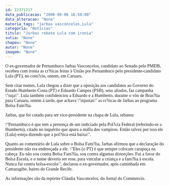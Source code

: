 ```yaml
---
id: 12371217
data_publicacao: "2006-09-06 16:58:00"
data_alteracao: "None"
materia_tags: "jarbas vasconcelos,Lula"
categoria: "Notícias"
titulo: "Jarbas rebate Lula com ironia"
sutia: "None"
chapeu: "None"
autor: "None"
imagem: "None"
---
```

<p><P><FONT face=Verdana>O ex-governador de Pernambuco Jarbas Vasconcelos, candidato ao Senado pelo PMDB, recebeu com ironia as cr?ticas feitas à União por Pernambuco pelo presidente-candidato Lula (PT), no com?cio, ontem, em Caruaru. </FONT></P></p>
<p><P><FONT face=Verdana>Sem citar nomes, Lula chegou a dizer que a oposição aos candidatos ao Governo do Estado Humberto Costa (PT) e Eduardo Campos (PSB), seus aliados, faz campanha \"suja\". Lula também confidenciou a Eduardo e a Humberto, durante o vôo de Bras?lia para Caruaru, ontem à tarde, que achava \"injustas\" as cr?ticas de Jarbas ao programa Bolsa Fam?lia. </FONT></P></p>
<p><P><FONT face=Verdana>Jarbas, que foi cotado para ser vice-presidente na chapa de Lula, rebateu:</FONT></P></p>
<p><P><FONT face=Verdana>\"Pernambuco é que tem a presença de um indiciado pela Pol?cia Federal (referindo-se a Humberto), citado no inquérito que apura a máfia dos vampiros. Então talvez por isso ele (Lula) esteja dizendo que a pol?tica está baixa\". </FONT></P></p>
<p><P><FONT face=Verdana>Quanto ao comentário de Lula sobre o Bolsa Fam?lia, Jarbas afirmou que a declaração do presidente não era endereçada a ele. \"Eles (o PT) é que sempre colocam carapuça na cabeça. Eu não sou contra Bolsa Fam?lia, sou contra algumas distorções. Fui a favor do Bolsa Escola, e o nome deveria ser esse, para vincular a criança e a fam?lia à escola. Nunca fui contra bolsa-escola\", declarou o ex-governador, após caminhada em Camaragibe, bairro do Grande Recife. </FONT></P></p>
<p><P><FONT face=Verdana>As informações são da repórter Cláudia Vasconcelos, do Jornal do Commercio.</FONT></P> </p>
